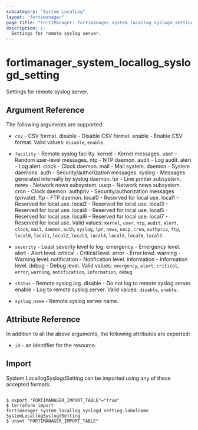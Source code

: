 ```yaml
---
subcategory: "System LocalLog"
layout: "fortimanager"
page_title: "FortiManager: fortimanager_system_locallog_syslogd_setting"
description: |-
  Settings for remote syslog server.
---
```


# fortimanager_system_locallog_syslogd_setting
Settings for remote syslog server.

## Argument Reference


The following arguments are supported:


* `csv` - CSV format. disable - Disable CSV format. enable - Enable CSV format. Valid values: `disable`, `enable`.

* `facility` - Remote syslog facility. kernel - Kernel messages. user - Random user-level messages. ntp - NTP daemon. audit - Log audit. alert - Log alert. clock - Clock daemon. mail - Mail system. daemon - System daemons. auth - Security/authorization messages. syslog - Messages generated internally by syslog daemon. lpr - Line printer subsystem. news - Network news subsystem. uucp - Network news subsystem. cron - Clock daemon. authpriv - Security/authorization messages (private). ftp - FTP daemon. local0 - Reserved for local use. local1 - Reserved for local use. local2 - Reserved for local use. local3 - Reserved for local use. local4 - Reserved for local use. local5 - Reserved for local use. local6 - Reserved for local use. local7 - Reserved for local use. Valid values: `kernel`, `user`, `ntp`, `audit`, `alert`, `clock`, `mail`, `daemon`, `auth`, `syslog`, `lpr`, `news`, `uucp`, `cron`, `authpriv`, `ftp`, `local0`, `local1`, `local2`, `local3`, `local4`, `local5`, `local6`, `local7`.

* `severity` - Least severity level to log. emergency - Emergency level. alert - Alert level. critical - Critical level. error - Error level. warning - Warning level. notification - Notification level. information - Information level. debug - Debug level. Valid values: `emergency`, `alert`, `critical`, `error`, `warning`, `notification`, `information`, `debug`.

* `status` - Remote syslog log. disable - Do not log to remote syslog server. enable - Log to remote syslog server. Valid values: `disable`, `enable`.

* `syslog_name` - Remote syslog server name.


## Attribute Reference

In addition to all the above arguments, the following attributes are exported:
* `id` - an identifier for the resource.

## Import

System LocallogSyslogdSetting can be imported using any of these accepted formats:
```

$ export "FORTIMANAGER_IMPORT_TABLE"="true"
$ terraform import fortimanager_system_locallog_syslogd_setting.labelname SystemLocallogSyslogdSetting
$ unset "FORTIMANAGER_IMPORT_TABLE"
```

